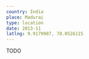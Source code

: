 ```yaml
---
country: India
place: Madurai
type: location
date: 2013-11
latlng: 9.9179987, 78.0526115
---
```


TODO
